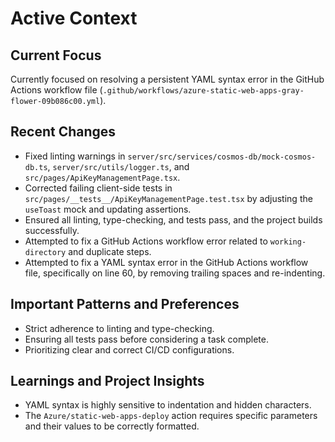 # Active Context

## Current Focus
Currently focused on resolving a persistent YAML syntax error in the GitHub Actions workflow file (`.github/workflows/azure-static-web-apps-gray-flower-09b086c00.yml`).

## Recent Changes
- Fixed linting warnings in `server/src/services/cosmos-db/mock-cosmos-db.ts`, `server/src/utils/logger.ts`, and `src/pages/ApiKeyManagementPage.tsx`.
- Corrected failing client-side tests in `src/pages/__tests__/ApiKeyManagementPage.test.tsx` by adjusting the `useToast` mock and updating assertions.
- Ensured all linting, type-checking, and tests pass, and the project builds successfully.
- Attempted to fix a GitHub Actions workflow error related to `working-directory` and duplicate steps.
- Attempted to fix a YAML syntax error in the GitHub Actions workflow file, specifically on line 60, by removing trailing spaces and re-indenting.

## Important Patterns and Preferences
- Strict adherence to linting and type-checking.
- Ensuring all tests pass before considering a task complete.
- Prioritizing clear and correct CI/CD configurations.

## Learnings and Project Insights
- YAML syntax is highly sensitive to indentation and hidden characters.
- The `Azure/static-web-apps-deploy` action requires specific parameters and their values to be correctly formatted.